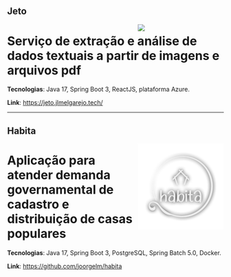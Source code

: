 ## Jeto

<img src="https://media.licdn.com/dms/image/sync/D4D27AQF347n-esl0kg/articleshare-shrink_800/0/1688258658165?e=1689728400&v=beta&t=aM8CMmAnh53cIBuDu8l0nxqCEck3tUlU7D4q61T90fc" align="right" width="200">

# Serviço de extração e análise de dados textuais a partir de imagens e arquivos pdf

**Tecnologias**: Java 17, Spring Boot 3, ReactJS, plataforma Azure.

**Link**: https://jeto.jlmelgarejo.tech/

--- 

## Habita

<img src="https://github.com/joorgelm/habita/blob/master/hbt.png?raw=true" align="right" width="200">

# Aplicação para atender demanda governamental de cadastro e distribuição de casas populares

**Tecnologias**: Java 17, Spring Boot 3, PostgreSQL, Spring Batch 5.0, Docker.

**Link**: https://github.com/joorgelm/habita

<br><br>



